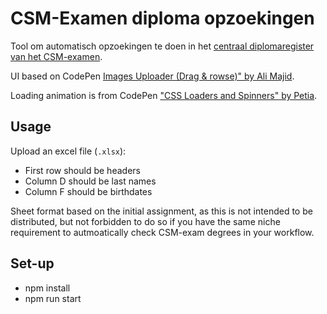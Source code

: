 # CSM-Examen diploma opzoekingen

Tool om automatisch opzoekingen te doen in het [centraal diplomaregister van het CSM-examen](https://csm-examen.be/cdr).

UI based on CodePen [Images Uploader (Drag & rowse)" by Ali Majid](https://codepen.io/Ali-Majed/pen/BaRoyrG).

Loading animation is from CodePen ["CSS Loaders and Spinners" by Petia](https://codepen.io/designify-me/pen/yyGpNP).

## Usage

Upload an excel file (`.xlsx`):
- First row should be headers
- Column D should be last names
- Column F should be birthdates

Sheet format based on the initial assignment, as this is not intended to be distributed, but not forbidden to do so if you have the same niche requirement to autmoatically check CSM-exam degrees in your workflow.

## Set-up

- npm install
- npm run start

